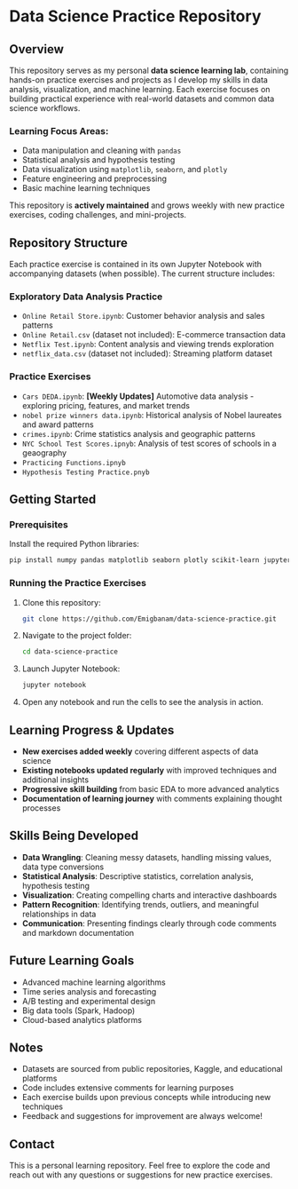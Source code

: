 # Data Science Practice Repository

## Overview
This repository serves as my personal **data science learning lab**, containing hands-on practice exercises and projects as I develop my skills in data analysis, visualization, and machine learning. Each exercise focuses on building practical experience with real-world datasets and common data science workflows.

### Learning Focus Areas:
- Data manipulation and cleaning with `pandas`
- Statistical analysis and hypothesis testing
- Data visualization using `matplotlib`, `seaborn`, and `plotly`
- Feature engineering and preprocessing
- Basic machine learning techniques

This repository is **actively maintained** and grows weekly with new practice exercises, coding challenges, and mini-projects.

## Repository Structure
Each practice exercise is contained in its own Jupyter Notebook with accompanying datasets (when possible). The current structure includes:

### Exploratory Data Analysis Practice
- `Online Retail Store.ipynb`: Customer behavior analysis and sales patterns
- `Online Retail.csv` (dataset not included): E-commerce transaction data
- `Netflix Test.ipynb`: Content analysis and viewing trends exploration  
- `netflix_data.csv` (dataset not included): Streaming platform dataset

### Practice Exercises
- `Cars DEDA.ipynb`: **[Weekly Updates]** Automotive data analysis - exploring pricing, features, and market trends
- `nobel prize winners data.ipynb`:  Historical analysis of Nobel laureates and award patterns
- `crimes.ipynb`:  Crime statistics analysis and geographic patterns
- `NYC School Test Scores.ipnyb`:  Analysis of test scores of schools in a geaography
- `Practicing Functions.ipnyb`
- `Hypothesis Testing Practice.pnyb`

## Getting Started
### Prerequisites
Install the required Python libraries:
```bash
pip install numpy pandas matplotlib seaborn plotly scikit-learn jupyter
```

### Running the Practice Exercises
1. Clone this repository:
   ```bash
   git clone https://github.com/Emigbanam/data-science-practice.git
   ```
2. Navigate to the project folder:
   ```bash
   cd data-science-practice
   ```
3. Launch Jupyter Notebook:
   ```bash
   jupyter notebook
   ```
4. Open any notebook and run the cells to see the analysis in action.

## Learning Progress & Updates
- **New exercises added weekly** covering different aspects of data science
- **Existing notebooks updated regularly** with improved techniques and additional insights
- **Progressive skill building** from basic EDA to more advanced analytics
- **Documentation of learning journey** with comments explaining thought processes

## Skills Being Developed
- **Data Wrangling**: Cleaning messy datasets, handling missing values, data type conversions
- **Statistical Analysis**: Descriptive statistics, correlation analysis, hypothesis testing
- **Visualization**: Creating compelling charts and interactive dashboards
- **Pattern Recognition**: Identifying trends, outliers, and meaningful relationships in data
- **Communication**: Presenting findings clearly through code comments and markdown documentation

## Future Learning Goals
- Advanced machine learning algorithms
- Time series analysis and forecasting
- A/B testing and experimental design
- Big data tools (Spark, Hadoop)
- Cloud-based analytics platforms

## Notes
- Datasets are sourced from public repositories, Kaggle, and educational platforms
- Code includes extensive comments for learning purposes
- Each exercise builds upon previous concepts while introducing new techniques
- Feedback and suggestions for improvement are always welcome!

## Contact
This is a personal learning repository. Feel free to explore the code and reach out with any questions or suggestions for new practice exercises.
